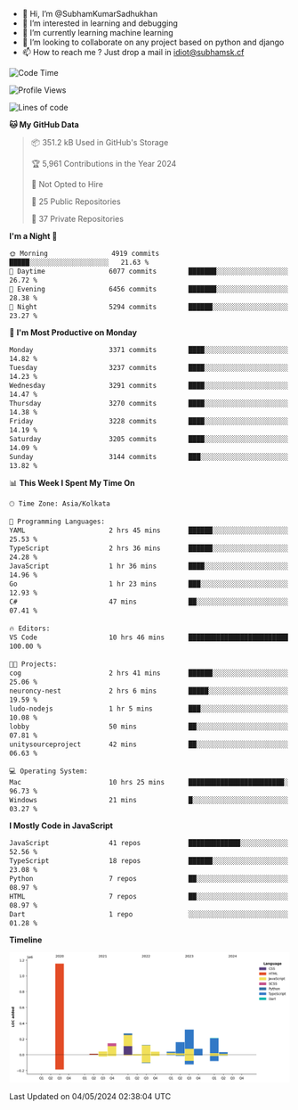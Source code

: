 - 👋 Hi, I’m @SubhamKumarSadhukhan
- 👀 I’m interested in learning and debugging
- 🌱 I’m currently learning machine learning
- 💞️ I’m looking to collaborate on any project based on python and django
- 📫 How to reach me ?
      Just drop a mail in idiot@subhamsk.cf

<!---
SubhamKumarSadhukhan/SubhamKumarSadhukhan is a ✨ special ✨ repository because its `README.md` (this file) appears on your GitHub profile.
You can click the Preview link to take a look at your changes.
--->


<!--START_SECTION:waka-->
![Code Time](http://img.shields.io/badge/Code%20Time-2%2C147%20hrs%2031%20mins-blue)

![Profile Views](http://img.shields.io/badge/Profile%20Views-1-blue)

![Lines of code](https://img.shields.io/badge/From%20Hello%20World%20I%27ve%20Written-2.6%20million%20lines%20of%20code-blue)

**🐱 My GitHub Data** 

> 📦 351.2 kB Used in GitHub's Storage 
 > 
> 🏆 5,961 Contributions in the Year 2024
 > 
> 🚫 Not Opted to Hire
 > 
> 📜 25 Public Repositories 
 > 
> 🔑 37 Private Repositories 
 > 
**I'm a Night 🦉** 

```text
🌞 Morning                4919 commits        █████░░░░░░░░░░░░░░░░░░░░   21.63 % 
🌆 Daytime                6077 commits        ███████░░░░░░░░░░░░░░░░░░   26.72 % 
🌃 Evening                6456 commits        ███████░░░░░░░░░░░░░░░░░░   28.38 % 
🌙 Night                  5294 commits        ██████░░░░░░░░░░░░░░░░░░░   23.27 % 
```
📅 **I'm Most Productive on Monday** 

```text
Monday                   3371 commits        ████░░░░░░░░░░░░░░░░░░░░░   14.82 % 
Tuesday                  3237 commits        ████░░░░░░░░░░░░░░░░░░░░░   14.23 % 
Wednesday                3291 commits        ████░░░░░░░░░░░░░░░░░░░░░   14.47 % 
Thursday                 3270 commits        ████░░░░░░░░░░░░░░░░░░░░░   14.38 % 
Friday                   3228 commits        ████░░░░░░░░░░░░░░░░░░░░░   14.19 % 
Saturday                 3205 commits        ████░░░░░░░░░░░░░░░░░░░░░   14.09 % 
Sunday                   3144 commits        ███░░░░░░░░░░░░░░░░░░░░░░   13.82 % 
```


📊 **This Week I Spent My Time On** 

```text
🕑︎ Time Zone: Asia/Kolkata

💬 Programming Languages: 
YAML                     2 hrs 45 mins       ██████░░░░░░░░░░░░░░░░░░░   25.53 % 
TypeScript               2 hrs 36 mins       ██████░░░░░░░░░░░░░░░░░░░   24.28 % 
JavaScript               1 hr 36 mins        ████░░░░░░░░░░░░░░░░░░░░░   14.96 % 
Go                       1 hr 23 mins        ███░░░░░░░░░░░░░░░░░░░░░░   12.93 % 
C#                       47 mins             ██░░░░░░░░░░░░░░░░░░░░░░░   07.41 % 

🔥 Editors: 
VS Code                  10 hrs 46 mins      █████████████████████████   100.00 % 

🐱‍💻 Projects: 
cog                      2 hrs 41 mins       ██████░░░░░░░░░░░░░░░░░░░   25.06 % 
neuroncy-nest            2 hrs 6 mins        █████░░░░░░░░░░░░░░░░░░░░   19.59 % 
ludo-nodejs              1 hr 5 mins         ███░░░░░░░░░░░░░░░░░░░░░░   10.08 % 
lobby                    50 mins             ██░░░░░░░░░░░░░░░░░░░░░░░   07.81 % 
unitysourceproject       42 mins             ██░░░░░░░░░░░░░░░░░░░░░░░   06.63 % 

💻 Operating System: 
Mac                      10 hrs 25 mins      ████████████████████████░   96.73 % 
Windows                  21 mins             █░░░░░░░░░░░░░░░░░░░░░░░░   03.27 % 
```

**I Mostly Code in JavaScript** 

```text
JavaScript               41 repos            █████████████░░░░░░░░░░░░   52.56 % 
TypeScript               18 repos            ██████░░░░░░░░░░░░░░░░░░░   23.08 % 
Python                   7 repos             ██░░░░░░░░░░░░░░░░░░░░░░░   08.97 % 
HTML                     7 repos             ██░░░░░░░░░░░░░░░░░░░░░░░   08.97 % 
Dart                     1 repo              ░░░░░░░░░░░░░░░░░░░░░░░░░   01.28 % 
```



**Timeline**

![Lines of Code chart](https://raw.githubusercontent.com/SubhamKumarSadhukhan/SubhamKumarSadhukhan/main/assets/bar_graph.png)


 Last Updated on 04/05/2024 02:38:04 UTC
<!--END_SECTION:waka-->
